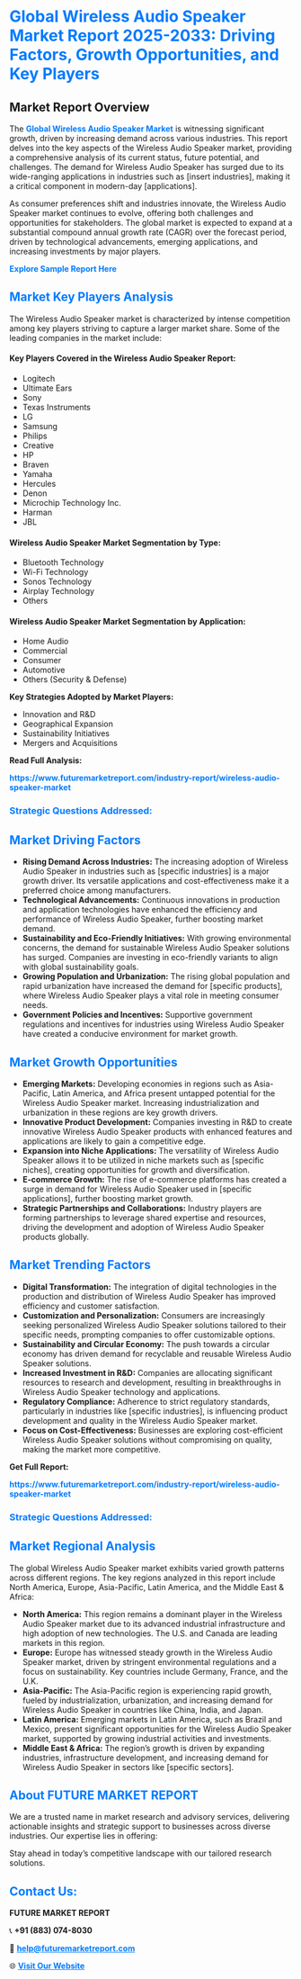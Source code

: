 <h1 style="color: #007BFF;">Global Wireless Audio Speaker Market Report 2025-2033: Driving Factors, Growth Opportunities, and Key Players</h1>

<section id="overview">
<h2>Market Report Overview</h2>
<p>The <a href="https://www.futuremarketreport.com/industry-report/wireless-audio-speaker-market" style="color: #007BFF; text-decoration: none;"><strong>Global Wireless Audio Speaker Market</strong></a> is witnessing significant growth, driven by increasing demand across various industries. This report delves into the key aspects of the Wireless Audio Speaker market, providing a comprehensive analysis of its current status, future potential, and challenges. The demand for Wireless Audio Speaker has surged due to its wide-ranging applications in industries such as [insert industries], making it a critical component in modern-day [applications].</p>
<p>As consumer preferences shift and industries innovate, the Wireless Audio Speaker market continues to evolve, offering both challenges and opportunities for stakeholders. The global market is expected to expand at a substantial compound annual growth rate (CAGR) over the forecast period, driven by technological advancements, emerging applications, and increasing investments by major players.</p>
</section>

<section id="overview">
<p><a href="https://www.futuremarketreport.com/request-sample/reportId=76623" style="color: #007BFF; text-decoration: none;"><strong>Explore Sample Report Here</strong></a></p>
</section>

<section id="key-players">
<h2 style="color: #007BFF;">Market Key Players Analysis</h2>
<p>The Wireless Audio Speaker market is characterized by intense competition among key players striving to capture a larger market share. Some of the leading companies in the market include:</p>
<h4>Key Players Covered in the Wireless Audio Speaker Report:</h4>
<ul><li>Logitech</li><li>Ultimate Ears</li><li>Sony</li><li>Texas Instruments</li><li>LG</li><li>Samsung</li><li>Philips</li><li>Creative</li><li>HP</li><li>Braven</li><li>Yamaha</li><li>Hercules</li><li>Denon</li><li>Microchip Technology Inc.</li><li>Harman</li><li>JBL</li></ul>
<h4>Wireless Audio Speaker Market Segmentation by Type:</h4>
<ul><li>Bluetooth Technology</li><li>Wi-Fi Technology</li><li>Sonos Technology</li><li>Airplay Technology</li><li>Others</li></ul>

<h4>Wireless Audio Speaker Market Segmentation by Application:</h4>
<ul><li>Home Audio</li><li>Commercial</li><li>Consumer</li><li>Automotive</li><li>Others (Security &amp; Defense)</li></ul>
<p><strong>Key Strategies Adopted by Market Players:</strong></p>
<ul>
<li>Innovation and R&D</li>
<li>Geographical Expansion</li>
<li>Sustainability Initiatives</li>
<li>Mergers and Acquisitions</li>
</ul>
</section>

<section>
<p><strong>Read Full Analysis: </strong></p><a href="https://www.futuremarketreport.com/industry-report/wireless-audio-speaker-market" style="color: #007BFF; text-decoration: none;"><strong>https://www.futuremarketreport.com/industry-report/wireless-audio-speaker-market</strong></a>
<h3 style="color: #007BFF;">Strategic Questions Addressed:</h3>
</section>

<section id="driving-factors">
<h2 style="color: #007BFF;">Market Driving Factors</h2>
<ul>
<li><strong>Rising Demand Across Industries:</strong> The increasing adoption of Wireless Audio Speaker in industries such as [specific industries] is a major growth driver. Its versatile applications and cost-effectiveness make it a preferred choice among manufacturers.</li>
<li><strong>Technological Advancements:</strong> Continuous innovations in production and application technologies have enhanced the efficiency and performance of Wireless Audio Speaker, further boosting market demand.</li>
<li><strong>Sustainability and Eco-Friendly Initiatives:</strong> With growing environmental concerns, the demand for sustainable Wireless Audio Speaker solutions has surged. Companies are investing in eco-friendly variants to align with global sustainability goals.</li>
<li><strong>Growing Population and Urbanization:</strong> The rising global population and rapid urbanization have increased the demand for [specific products], where Wireless Audio Speaker plays a vital role in meeting consumer needs.</li>
<li><strong>Government Policies and Incentives:</strong> Supportive government regulations and incentives for industries using Wireless Audio Speaker have created a conducive environment for market growth.</li>
</ul>
</section>

<section id="growth-opportunities">
<h2 style="color: #007BFF;">Market Growth Opportunities</h2>
<ul>
<li><strong>Emerging Markets:</strong> Developing economies in regions such as Asia-Pacific, Latin America, and Africa present untapped potential for the Wireless Audio Speaker market. Increasing industrialization and urbanization in these regions are key growth drivers.</li>
<li><strong>Innovative Product Development:</strong> Companies investing in R&D to create innovative Wireless Audio Speaker products with enhanced features and applications are likely to gain a competitive edge.</li>
<li><strong>Expansion into Niche Applications:</strong> The versatility of Wireless Audio Speaker allows it to be utilized in niche markets such as [specific niches], creating opportunities for growth and diversification.</li>
<li><strong>E-commerce Growth:</strong> The rise of e-commerce platforms has created a surge in demand for Wireless Audio Speaker used in [specific applications], further boosting market growth.</li>
<li><strong>Strategic Partnerships and Collaborations:</strong> Industry players are forming partnerships to leverage shared expertise and resources, driving the development and adoption of Wireless Audio Speaker products globally.</li>
</ul>
</section>

<section id="trending-factors">
<h2 style="color: #007BFF;">Market Trending Factors</h2>
<ul>
<li><strong>Digital Transformation:</strong> The integration of digital technologies in the production and distribution of Wireless Audio Speaker has improved efficiency and customer satisfaction.</li>
<li><strong>Customization and Personalization:</strong> Consumers are increasingly seeking personalized Wireless Audio Speaker solutions tailored to their specific needs, prompting companies to offer customizable options.</li>
<li><strong>Sustainability and Circular Economy:</strong> The push towards a circular economy has driven demand for recyclable and reusable Wireless Audio Speaker solutions.</li>
<li><strong>Increased Investment in R&D:</strong> Companies are allocating significant resources to research and development, resulting in breakthroughs in Wireless Audio Speaker technology and applications.</li>
<li><strong>Regulatory Compliance:</strong> Adherence to strict regulatory standards, particularly in industries like [specific industries], is influencing product development and quality in the Wireless Audio Speaker market.</li>
<li><strong>Focus on Cost-Effectiveness:</strong> Businesses are exploring cost-efficient Wireless Audio Speaker solutions without compromising on quality, making the market more competitive.</li>
</ul>
</section>

<section>
<p><strong>Get Full Report: </strong></p><a href="https://www.futuremarketreport.com/industry-report/wireless-audio-speaker-market" style="color: #007BFF; text-decoration: none;"><strong>https://www.futuremarketreport.com/industry-report/wireless-audio-speaker-market</strong></a>
<h3 style="color: #007BFF;">Strategic Questions Addressed:</h3>
</section>


<section id="regional-analysis">
<h2 style="color: #007BFF;">Market Regional Analysis</h2>
<p>The global Wireless Audio Speaker market exhibits varied growth patterns across different regions. The key regions analyzed in this report include North America, Europe, Asia-Pacific, Latin America, and the Middle East & Africa:</p>
<ul>
<li><strong>North America:</strong> This region remains a dominant player in the Wireless Audio Speaker market due to its advanced industrial infrastructure and high adoption of new technologies. The U.S. and Canada are leading markets in this region.</li>
<li><strong>Europe:</strong> Europe has witnessed steady growth in the Wireless Audio Speaker market, driven by stringent environmental regulations and a focus on sustainability. Key countries include Germany, France, and the U.K.</li>
<li><strong>Asia-Pacific:</strong> The Asia-Pacific region is experiencing rapid growth, fueled by industrialization, urbanization, and increasing demand for Wireless Audio Speaker in countries like China, India, and Japan.</li>
<li><strong>Latin America:</strong> Emerging markets in Latin America, such as Brazil and Mexico, present significant opportunities for the Wireless Audio Speaker market, supported by growing industrial activities and investments.</li>
<li><strong>Middle East & Africa:</strong> The region’s growth is driven by expanding industries, infrastructure development, and increasing demand for Wireless Audio Speaker in sectors like [specific sectors].</li>
</ul>
</section>

<footer>
<h2 style="color: #007BFF;">About FUTURE MARKET REPORT</h2>
<p>We are a trusted name in market research and advisory services, delivering actionable insights and strategic support to businesses across diverse industries. Our expertise lies in offering:</p>

<p>Stay ahead in today’s competitive landscape with our tailored research solutions.</p>

<h2 style="color: #007BFF;">Contact Us:</h2>
<p><strong>FUTURE MARKET REPORT</strong></p>
<p>📞 <strong>+91 (883) 074-8030</strong></p>
<p>📧 <strong><a href="mailto:help@futuremarketreport.com" style="color: #007BFF;">help@futuremarketreport.com</a></strong></p>
<p>🌐 <strong><a href="https://www.futuremarketreport.com/" style="color: #007BFF;">Visit Our Website</a></strong></p>
</footer>